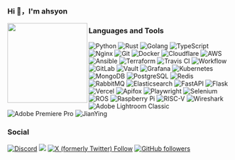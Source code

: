 ### Hi 👋，I'm ahsyon



<a href="https://github.com/ahsyon">
  <img height=180 align="left" src="https://github-readme-stats.vercel.app/api?username=ahsyon" />
</a>


### Languages and Tools
![Python](https://img.shields.io/badge/-Python-%233776AB?style=flat-square&logo=python&logoColor=ffffff) <!-- lang-->
![Rust](https://img.shields.io/badge/-Rust-e43717?style=flat-square&logo=rust&logoColor=ffffff)
![Golang](https://img.shields.io/badge/-Golang-00ADD8?style=flat-square&logo=go&logoColor=ffffff)
![TypeScript](https://img.shields.io/badge/-TypeScript-007acc?style=flat-square&logo=typescript&logoColor=ffffff) 
![Nginx](https://img.shields.io/badge/-Nginx-%23269539?style=flat-square&logo=nginx&logoColor=ffffff) 
![Git](https://img.shields.io/badge/-Git-%23F05032?style=flat-square&logo=git&logoColor=%23ffffff)
![Docker](https://img.shields.io/badge/-Docker-%232496ED?style=flat-square&logo=docker&logoColor=ffffff)
![Cloudflare](https://img.shields.io/badge/-Cloudflare-F38020?style=flat-square&logo=cloudflare&logoColor=ffffff)
![AWS](https://img.shields.io/badge/-AWS-222e3c?style=flat-square&logo=amazon-aws&logoColor=ffffff)
![Ansible](https://img.shields.io/badge/-Ansible-%23EE0000?style=flat-square&logo=ansible&logoColor=ffffff)
![Terraform](https://img.shields.io/badge/-Terraform-%23623CE4?style=flat-square&logo=terraform&logoColor=ffffff)
![Travis CI](https://img.shields.io/badge/-Travis_CI-%23c53147?style=flat-square&logo=travisci&logoColor=ffffff)
![Workflow](https://img.shields.io/badge/-GitHub_Actions-2088FF?style=flat-square&logo=github-actions&logoColor=ffffff)
![GitLab](https://img.shields.io/badge/-GitLab-fb6d27?style=flat-square&logo=gitlab&logoColor=ffffff)
![Vault](https://img.shields.io/badge/-Vault-000000?style=flat-square&logo=vault&logoColor=ffffff)
![Grafana](https://img.shields.io/badge/-Grafana-F46800?style=flat-square&logo=grafana&logoColor=ffffff)
![Kubernetes](https://img.shields.io/badge/-Kubernetes-%23326ce5?style=flat-square&logo=kubernetes&logoColor=ffffff)
![MongoDB](https://img.shields.io/badge/-MongoDB-%2347A248?style=flat-square&logo=mongodb&logoColor=ffffff) <!-- Database-->
![PostgreSQL](https://img.shields.io/badge/-PostgreSQL-%23336791?style=flat-square&logo=postgresql&logoColor=ffffff)
![Redis](https://img.shields.io/badge/-Redis-DC382D?style=flat-square&logo=redis&logoColor=ffffff)
![RabbitMQ](https://img.shields.io/badge/-RabbitMQ-FF6600?style=flat-square&logo=rabbitmq&logoColor=ffffff)
![Elasticsearch](https://img.shields.io/badge/-Elasticsearch-005571?style=flat-square&logo=Elasticsearch&logoColor=ffffff)
![FastAPI](https://img.shields.io/badge/-FastAPI-000000?style=flat-square&logo=fastapi&logoColor=ffffff) <!-- QC-->
![Flask](https://img.shields.io/badge/-Flask-000000?style=flat-square&logo=flask&logoColor=ffffff)
![Vercel](https://img.shields.io/badge/-Vercel-%23000000?style=flat-square&logo=vercel&logoColor=ffffff)
![Apifox](https://img.shields.io/badge/-Apifox-f85052?style=flat-square&logo=apifox&logoColor=ffffff)
![Playwright](https://img.shields.io/badge/-Playwright-45ba4b?style=flat-square&logo=playwright&logoColor=ffffff)
![Selenium](https://img.shields.io/badge/-Selenium-454545?style=flat-square&logo=selenium&logoColor=ffffff)
![ROS](https://img.shields.io/badge/-ROS-22314E?style=flat-square&logo=ros&logoColor=ffffff) <!-- Others-->
![Raspberry Pi](https://img.shields.io/badge/-Raspberry_Pi-A22846?style=flat-square&logo=raspberry-pi&logoColor=ffffff)
![RISC-V](https://img.shields.io/badge/-RISC--V-283272?style=flat-square&logo=risc-v&logoColor=ffffff)
![Wireshark](https://img.shields.io/badge/-Wireshark-1679A7?style=flat-square&logo=wireshark&logoColor=ffffff)
![Adobe Lightroom Classic](https://img.shields.io/badge/-Lightroom_Classic-2585cc?style=flat-square&logo=adobe-lightroom-classic&logoColor=ffffff)
![Adobe Premiere Pro](https://img.shields.io/badge/-Premiere_Pro-5a5ab1?style=flat-square&logo=adobe-lightroom&logoColor=ffffff)
![JianYing](https://img.shields.io/badge/-JianYing_PC-000000?style=flat-square&logo=tiktok&logoColor=ffffff)

### Social

<a href = "https://discord.gg/XXXXXX"><img alt="Discord" src="https://img.shields.io/discord/XXXXXXXX?style=social&logo=discord&label=echosec"></a>
<a href = "https://t.me/+XXXXXXXXX"><img src="https://img.shields.io/static/v1?style=social&logo=telegram&label=Studio&message=chat" ></a>
<a href = "https://twitter.com/XXXX"><img alt="X (formerly Twitter) Follow" src="https://img.shields.io/twitter/follow/XXXX?link=https%3A%2F%2Ftwitter.com%2FXXXX"></a>
<a href = "https://github.com/ahsyon"><img alt="GitHub followers" src="https://img.shields.io/github/followers/ahsyon?style=social&logo=github"></a>




<!--
**ahsyon/ahsyon** is a ✨ _special_ ✨ repository because its `README.md` (this file) appears on your GitHub profile.

Here are some ideas to get you started:

- 🔭 I’m currently working on ...
- 🌱 I’m currently learning ...
- 👯 I’m looking to collaborate on ...
- 🤔 I’m looking for help with ...
- 💬 Ask me about ...
- 📫 How to reach me: ...
- 😄 Pronouns: ...
- ⚡ Fun fact: ...
-->

